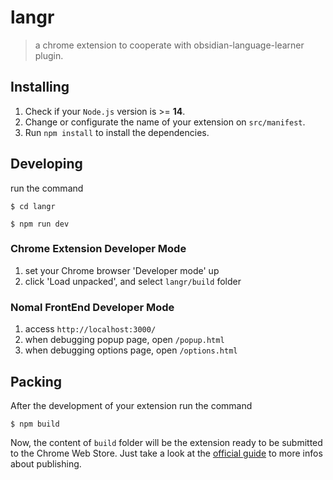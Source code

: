 # langr

> a chrome extension to cooperate with obsidian-language-learner plugin.

## Installing

1. Check if your `Node.js` version is >= **14**.
2. Change or configurate the name of your extension on `src/manifest`.
3. Run `npm install` to install the dependencies.

## Developing

run the command

```shell
$ cd langr

$ npm run dev
```

### Chrome Extension Developer Mode

1. set your Chrome browser 'Developer mode' up
2. click 'Load unpacked', and select `langr/build` folder

### Nomal FrontEnd Developer Mode

1. access `http://localhost:3000/`
2. when debugging popup page, open `/popup.html`
3. when debugging options page, open `/options.html`

## Packing

After the development of your extension run the command

```shell
$ npm build
```

Now, the content of `build` folder will be the extension ready to be submitted to the Chrome Web Store. Just take a look at the [official guide](https://developer.chrome.com/webstore/publish) to more infos about publishing.

